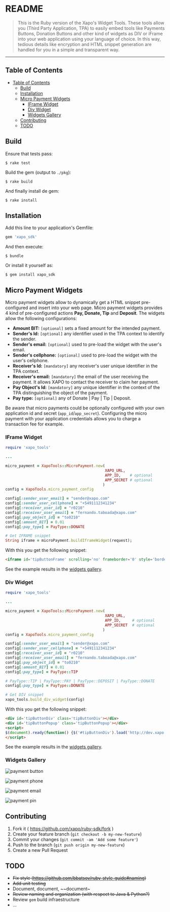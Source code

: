 # README

>This is the Ruby version of the Xapo's Widget Tools. These tools allow you (Third Party Application, TPA) to easily embed tools like Payments Buttons, Donation Buttons and other kind of widgets as DIV or iFrame into your web application using your language of choice. In this way, tedious details like encryption and HTML snippet generation are handled for you in a simple and transparent way.  

---

<!-- START doctoc generated TOC please keep comment here to allow auto update -->
<!-- DON'T EDIT THIS SECTION, INSTEAD RE-RUN doctoc TO UPDATE -->
## Table of Contents 

- [Table of Contents](#table-of-contents)
  - [Build](#build)
  - [Installation](#installation)
  - [Micro Payment Widgets](#micro-payment-widgets)
    - [IFrame Widget](#iframe-widget)
    - [Div Widget](#div-widget)
    - [Widgets Gallery](#widgets-gallery)
  - [Contributing](#contributing)
  - [TODO](#todo)

<!-- END doctoc generated TOC please keep comment here to allow auto update -->

## Build

Ensure that tests pass:

    $ rake test 

Build the gem (output to `./pkg`):

    $ rake build

And finally install de gem:

    $ rake install

## Installation

Add this line to your application's Gemfile:

```ruby
gem 'xapo_sdk'
```

And then execute:

    $ bundle

Or install it yourself as:

    $ gem install xapo_sdk

## Micro Payment Widgets
Micro payment widgets allow to dynamically get a HTML snippet pre-configured and insert into your web page. Micro payment widgets provides 4 kind of pre-configured actions __Pay, Donate, Tip__ and __Deposit__. The widgets allow the following configurations:

- **Amount BIT:** `[optional]` sets a fixed amount for the intended payment.
- **Sender's Id:** `[optional]` any identifier used in the TPA context to identify the sender.
- **Sender's email:** `[optional]` used to pre-load the widget with the user's email.
- **Sender's cellphone:** `[optional]` used to pre-load the widget with the user's cellphone.
- **Receiver's Id:** `[mandatory]` any receiver's user unique identifier in the TPA context. 
- **Receiver's email:** `[mandatory]` the email of the user receiving the payment. It allows XAPO to contact the receiver to claim her payment.
- **Pay Object's Id:** `[mandatory]` any unique identifier in the context of the TPA distinguishing the object of the payment.
- **Pay type:** `[optional]` any of Donate | Pay | Tip | Deposit.

Be aware that micro payments could be optionally configured with your own application id and secret (`app_id`/`app_secret`). Configuring the micro payment with your application credentials allows you to charge a transaction fee for example.

### IFrame Widget
```ruby
require 'xapo_tools'

...

micro_payment = XapoTools::MicroPayment.new(
                                            XAPO_URL, 
                                            APP_ID,    # optional
                                            APP_SECRET # optional
                                           )
config = XapoTools.micro_payment_config

config[:sender_user_email] = "sender@xapo.com"
config[:sender_user_cellphone] = "+5491112341234"
config[:receiver_user_id] = "r0210"
config[:receiver_user_email] = "fernando.taboada@xapo.com"
config[:pay_object_id] = "to0210"
config[:amount_BIT] = 0.01
config[:pay_type] = PayType::DONATE

# Get IFRAME snippet
String iframe = microPayment.buildIframeWidget(request);
```

With this you get the following snippet:

```html
<iframe id='tipButtonFrame' scrolling='no' frameborder='0' style='border:none; overflow:hidden; height:22px;' allowTransparency='true' src='http://dev.xapo.com:8089/pay_button/show?customization=%7B%22button_text%22%3A%22Tip%22%7D&app_id=b91014cc28c94841&button_request=C%2F6OaxS0rh3jMhH90kRYyp3y%2BU5ADcCgMLCyz2P5ssFG%2FJoGf55ccvicyRMuIXpU5xhDeHGffpZAvVeMCpJhGFyIPwLFh%2FVdnjnDUjYgJCQeB4mCpGsEW5SC6wNvg69ksgeAtr108Wc5miA8H4JG99EWTTlC7WtIGg5rFKkbjrop15fSJfhv5cTs02jSC5f2BaLlh1mKh5hSPW3HGcWcl%2BdyZj%2F9m1lPB4gKfky2%2FnT0tYjbEFo5aU6WtowWrf2xE8OYejyI0poEFkClBkv2eDkp4Gel4tGb%2Bkwszcyb18ztK89RlBwhe8sX4HeM2KJM8ZaWuDOGH2VW4kbThMCZEw%3D%3D'></iframe>
```

See the example results in the [widgets gallery](#widgets-gallery).

### Div Widget
```ruby
require 'xapo_tools'

...

micro_payment = XapoTools::MicroPayment.new(
                                            XAPO_URL, 
                                            APP_ID,     # optional 
                                            APP_SECRET  # optional
                                           )
config = XapoTools.micro_payment_config

config[:sender_user_email] = "sender@xapo.com"
config[:sender_user_cellphone] = "+5491112341234"
config[:receiver_user_id] = "r0210"
config[:receiver_user_email] = "fernando.taboada@xapo.com"
config[:pay_object_id] = "to0210"
config[:amount_BIT] = 0.01
config[:pay_type] = PayType::TIP

# PayType::TIP | PayType::PAY | PayType::DEPOSIT | PayType::DONATE
config[:pay_type] = PayType::DONATE

# Get DIV snippet
xapo_tools.build_div_widget(config)
```

With this you get the following snippet:

```html
<div id='tipButtonDiv' class='tipButtonDiv'></div>
<div id='tipButtonPopup' class='tipButtonPopup'></div>
<script>
$(document).ready(function() {$('#tipButtonDiv').load('http://dev.xapo.com:8089/pay_button/show?customization=%7B%22button_text%22%3A%22Donate%22%7D&app_id=b91014cc28c94841&button_request=C%2F6OaxS0rh3jMhH90kRYyp3y%2BU5ADcCgMLCyz2P5ssFG%2FJoGf55ccvicyRMuIXpU5xhDeHGffpZAvVeMCpJhGFyIPwLFh%2FVdnjnDUjYgJCQeB4mCpGsEW5SC6wNvg69ksgeAtr108Wc5miA8H4JG99EWTTlC7WtIGg5rFKkbjrop15fSJfhv5cTs02jSC5f2BaLlh1mKh5hSPW3HGcWcl%2BdyZj%2F9m1lPB4gKfky2%2FnT0tYjbEFo5aU6WtowWrf2xE8OYejyI0poEFkClBkv2eDkp4Gel4tGb%2Bkwszcyb18ztK89RlBwhe8sX4HeM2KJMHVfAM8NQXQu8oiIyCAl0vg%3D%3D');});
</script>
```

See the example results in the [widgets gallery](#widgets-gallery).

### Widgets Gallery

![payment button](http://developers.xapo.com/images/payment_widget/donate_button.png)

![payment phone](http://developers.xapo.com/images/payment_widget/mpayment1.png)

![payment email](http://developers.xapo.com/images/payment_widget/mpayment2.png)

![payment pin](http://developers.xapo.com/images/payment_widget/mpayment3.png)

## Contributing

1. Fork it ( https://github.com/xapo/ruby-sdk/fork )
2. Create your feature branch (`git checkout -b my-new-feature`)
3. Commit your changes (`git commit -am 'Add some feature'`)
4. Push to the branch (`git push origin my-new-feature`)
5. Create a new Pull Request

## TODO
- ~~Fix style (https://github.com/bbatsov/ruby-style-guide#naming)~~
- ~~Add unit testing~~
- Document, document, ~~document~
- ~~Review naming and organization (with respect to Java & Python?)~~
- Review `gem` build infraestructure
- ...